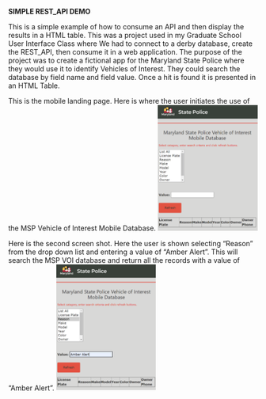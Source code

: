 <b>SIMPLE REST_API DEMO</b>

This is a simple example of how to consume an API and then display the results in a HTML table. This was a project used in 
my Graduate School User Interface Class where We had to connect to a derby database, create the REST_API, then consume it in a web application.
The purpose of the project was to create a fictional app for the Maryland State Police where they would use it to identify 
Vehicles of Interest. They could search the database by field name and field value. Once a hit is found it is presented in an HTML Table. 

This is the mobile landing page. Here is where the user initiates the use of the MSP Vehicle of Interest Mobile Database. 
<img src="https://github.com/JayBee6814/REST_API_Demo/blob/main/README/UI1.png" alt="drawing" width="40%"/>

Here is the second screen shot. Here the user is shown selecting “Reason” from the drop down list and entering a value of “Amber Alert”. This will search the MSP VOI database and return all the records with a value of “Amber Alert”. 
<img src="https://github.com/JayBee6814/REST_API_Demo/blob/main/README/UI2.png" alt="drawing" width="40%"/>

